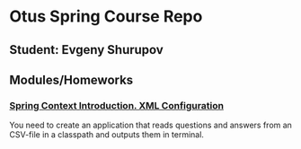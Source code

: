 # Otus Spring Course Repo

## Student: Evgeny Shurupov

## Modules/Homeworks

### [Spring Context Introduction. XML Configuration](01-introduction-xml-configuration)

You need to create an application that reads questions and answers from an CSV-file in a classpath and outputs them in terminal.

